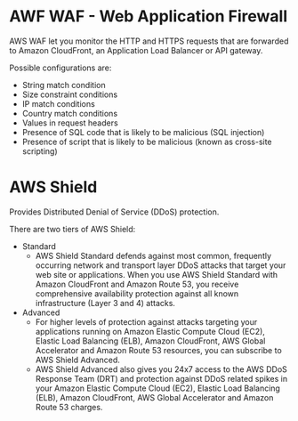 # AWF WAF - Web Application Firewall

AWS WAF let you monitor the HTTP and HTTPS requests that are forwarded to Amazon CloudFront, an Application Load Balancer or API gateway.

Possible configurations are:
- String match condition
- Size constraint conditions
- IP match conditions
- Country match conditions
- Values in request headers
- Presence of SQL code that is likely to be malicious (SQL injection)
- Presence of script that is likely to be malicious (known as cross-site scripting)


# AWS Shield

Provides Distributed Denial of Service (DDoS) protection.

There are two tiers of AWS Shield:

- Standard
    - AWS Shield Standard defends against most common, frequently occurring network and transport layer DDoS attacks that target your web site or applications. When you use AWS Shield Standard with Amazon CloudFront and Amazon Route 53, you receive comprehensive availability protection against all known infrastructure (Layer 3 and 4) attacks.
- Advanced
    - For higher levels of protection against attacks targeting your applications running on Amazon Elastic Compute Cloud (EC2), Elastic Load Balancing (ELB), Amazon CloudFront, AWS Global Accelerator and Amazon Route 53 resources, you can subscribe to AWS Shield Advanced.
    - AWS Shield Advanced also gives you 24x7 access to the AWS DDoS Response Team (DRT) and protection against DDoS related spikes in your Amazon Elastic Compute Cloud (EC2), Elastic Load Balancing (ELB), Amazon CloudFront, AWS Global Accelerator and Amazon Route 53 charges.

